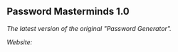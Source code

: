 ## Password Masterminds 1.0
<em>The latest version of the original "Password Generator".<em> 

Website:


